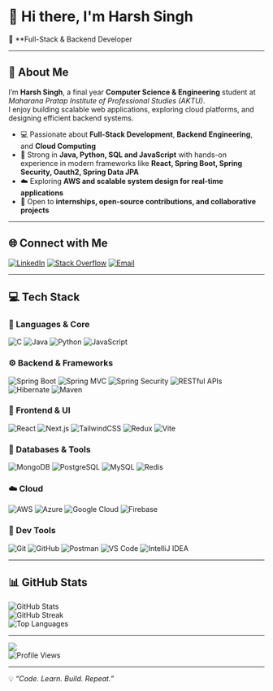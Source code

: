 # 👋 Hi there, I'm Harsh Singh  

🚀 **Full-Stack & Backend Developer

---

## 💫 About Me  
I’m **Harsh Singh**, a final year **Computer Science & Engineering** student at *Maharana Pratap Institute of Professional Studies (AKTU)*.  
I enjoy building scalable web applications, exploring cloud platforms, and designing efficient backend systems.

- 💻 Passionate about **Full-Stack Development**, **Backend Engineering**, and **Cloud Computing**  
- 🧠 Strong in **Java, Python, SQL and JavaScript** with hands-on experience in modern frameworks like **React, Spring Boot, Spring Security, Oauth2, Spring Data JPA**  
- ☁️ Exploring **AWS and scalable system design for real-time applications**  
- 🤝 Open to **internships, open-source contributions, and collaborative projects**

---

## 🌐 Connect with Me  
[![LinkedIn](https://img.shields.io/badge/LinkedIn-%230077B5.svg?logo=linkedin&logoColor=white)](https://www.linkedin.com/in/harsh-singh-830835250)
[![Stack Overflow](https://img.shields.io/badge/-Stackoverflow-FE7A16?logo=stack-overflow&logoColor=white)](https://stackoverflow.com/users/31314549)
[![Email](https://img.shields.io/badge/Email-D14836?logo=gmail&logoColor=white)](mailto:Harshsinghlo737@gmail.com)

---

## 💻 Tech Stack  

### 🧩 Languages & Core
![C](https://img.shields.io/badge/C-%2300599C.svg?style=for-the-badge&logo=c&logoColor=white)
![Java](https://img.shields.io/badge/Java-%23ED8B00.svg?style=for-the-badge&logo=openjdk&logoColor=white)
![Python](https://img.shields.io/badge/Python-3776AB.svg?style=for-the-badge&logo=python&logoColor=ffdd54)
![JavaScript](https://img.shields.io/badge/JavaScript-%23323330.svg?style=for-the-badge&logo=javascript&logoColor=%23F7DF1E)

### ⚙️ Backend & Frameworks  
![Spring Boot](https://img.shields.io/badge/Spring%20Boot-6DB33F?style=for-the-badge&logo=springboot&logoColor=white) 
![Spring MVC](https://img.shields.io/badge/Spring%20MVC-6DB33F?style=for-the-badge&logo=spring&logoColor=white) 
![Spring Security](https://img.shields.io/badge/Spring%20Security-6DB33F?style=for-the-badge&logo=springsecurity&logoColor=white) 
![RESTful APIs](https://img.shields.io/badge/RESTful%20APIs-007EC6?style=for-the-badge&logo=rest&logoColor=white) 
![Hibernate](https://img.shields.io/badge/Hibernate-5C7A1F?style=for-the-badge&logo=hibernate&logoColor=white) 
![Maven](https://img.shields.io/badge/Maven-C71A36?style=for-the-badge&logo=apache-maven&logoColor=white)



### 🧠 Frontend & UI
![React](https://img.shields.io/badge/React-%2320232a.svg?style=for-the-badge&logo=react&logoColor=%2361DAFB)
![Next.js](https://img.shields.io/badge/Next.js-black?style=for-the-badge&logo=next.js&logoColor=white)
![TailwindCSS](https://img.shields.io/badge/TailwindCSS-%2338B2AC.svg?style=for-the-badge&logo=tailwind-css&logoColor=white)
![Redux](https://img.shields.io/badge/Redux-%23593d88.svg?style=for-the-badge&logo=redux&logoColor=white)
![Vite](https://img.shields.io/badge/Vite-%23646CFF.svg?style=for-the-badge&logo=vite&logoColor=white)

### 🧰 Databases & Tools
![MongoDB](https://img.shields.io/badge/MongoDB-%234ea94b.svg?style=for-the-badge&logo=mongodb&logoColor=white)
![PostgreSQL](https://img.shields.io/badge/PostgreSQL-%23316192.svg?style=for-the-badge&logo=postgresql&logoColor=white)
![MySQL](https://img.shields.io/badge/MySQL-4479A1.svg?style=for-the-badge&logo=mysql&logoColor=white)
![Redis](https://img.shields.io/badge/Redis-%23DD0031.svg?style=for-the-badge&logo=redis&logoColor=white)

### ☁️ Cloud 
![AWS](https://img.shields.io/badge/AWS-%23FF9900.svg?style=for-the-badge&logo=amazon-aws&logoColor=white)
![Azure](https://img.shields.io/badge/Azure-%230072C6.svg?style=for-the-badge&logo=microsoftazure&logoColor=white)
![Google Cloud](https://img.shields.io/badge/Google%20Cloud-%234285F4.svg?style=for-the-badge&logo=google-cloud&logoColor=white)
![Firebase](https://img.shields.io/badge/Firebase-%23039BE5.svg?style=for-the-badge&logo=firebase)


### 🧩 Dev Tools
![Git](https://img.shields.io/badge/Git-%23F05033.svg?style=for-the-badge&logo=git&logoColor=white)
![GitHub](https://img.shields.io/badge/GitHub-%23121011.svg?style=for-the-badge&logo=github&logoColor=white)
![Postman](https://img.shields.io/badge/Postman-FF6C37?style=for-the-badge&logo=postman&logoColor=white)
![VS Code](https://img.shields.io/badge/VS%20Code-007ACC.svg?style=for-the-badge&logo=visualstudiocode&logoColor=white)
![IntelliJ IDEA](https://img.shields.io/badge/IntelliJ%20IDEA-%23000000.svg?style=for-the-badge&logo=intellij-idea&logoColor=white)

---

## 📊 GitHub Stats

![GitHub Stats](https://github-readme-stats.vercel.app/api?username=Harsh-Singh737&theme=github_dark&hide_border=false&include_all_commits=true&count_private=true)  
![GitHub Streak](https://github-readme-streak-stats.herokuapp.com/?user=Harsh-Singh737&theme=dark&hide_border=false)  
![Top Languages](https://github-readme-stats.vercel.app/api/top-langs/?username=Harsh-Singh737&theme=github_dark&hide_border=false&layout=compact)


---

[![](https://visitcount.itsvg.in/api?id=Harsh-Singh737&icon=0&color=0)](https://visitcount.itsvg.in)  
![Profile Views](https://komarev.com/ghpvc/?username=Harsh-Singh737&label=Profile%20Views&color=0e75b6&style=flat)

---
💡 *“Code. Learn. Build. Repeat.”*  
